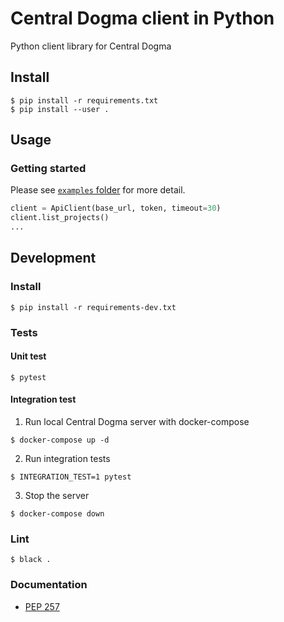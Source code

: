 # Central Dogma client in Python
Python client library for Central Dogma

## Install
```
$ pip install -r requirements.txt
$ pip install --user .
```

## Usage
### Getting started
Please see [`examples` folder](https://github.com/line/centraldogma-python/tree/main/examples) for more detail.
```python
client = ApiClient(base_url, token, timeout=30)
client.list_projects()
...
```

## Development
### Install
```
$ pip install -r requirements-dev.txt
```

### Tests
#### Unit test
```
$ pytest
```

#### Integration test
1. Run local Central Dogma server with docker-compose
```
$ docker-compose up -d
```

2. Run integration tests
```
$ INTEGRATION_TEST=1 pytest
```

3. Stop the server
```
$ docker-compose down
```

### Lint
```
$ black .
```

### Documentation
- [PEP 257](https://www.python.org/dev/peps/pep-0257)
